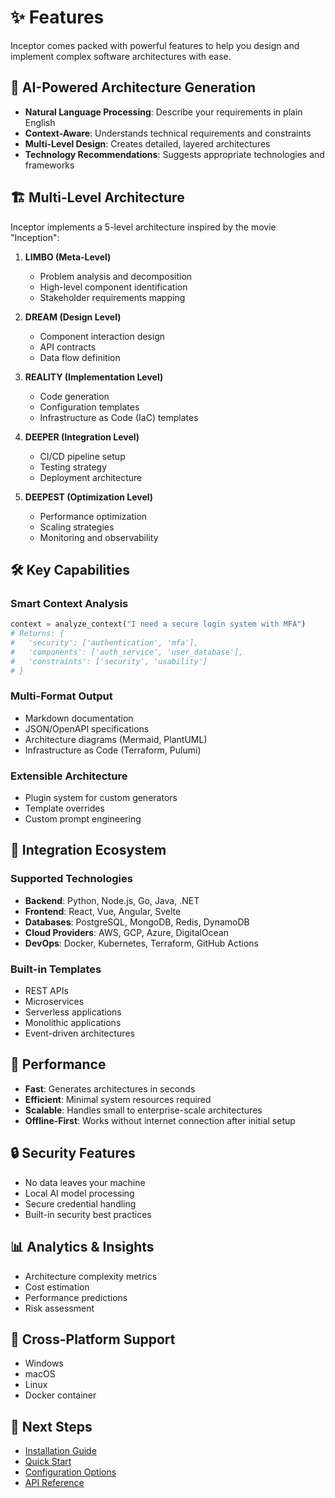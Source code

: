 # ✨ Features

Inceptor comes packed with powerful features to help you design and implement complex software architectures with ease.

## 🧠 AI-Powered Architecture Generation

- **Natural Language Processing**: Describe your requirements in plain English
- **Context-Aware**: Understands technical requirements and constraints
- **Multi-Level Design**: Creates detailed, layered architectures
- **Technology Recommendations**: Suggests appropriate technologies and frameworks

## 🏗️ Multi-Level Architecture

Inceptor implements a 5-level architecture inspired by the movie "Inception":

1. **LIMBO (Meta-Level)**
   - Problem analysis and decomposition
   - High-level component identification
   - Stakeholder requirements mapping

2. **DREAM (Design Level)**
   - Component interaction design
   - API contracts
   - Data flow definition

3. **REALITY (Implementation Level)**
   - Code generation
   - Configuration templates
   - Infrastructure as Code (IaC) templates

4. **DEEPER (Integration Level)**
   - CI/CD pipeline setup
   - Testing strategy
   - Deployment architecture

5. **DEEPEST (Optimization Level)**
   - Performance optimization
   - Scaling strategies
   - Monitoring and observability

## 🛠️ Key Capabilities

### Smart Context Analysis
```python
context = analyze_context("I need a secure login system with MFA")
# Returns: {
#   'security': ['authentication', 'mfa'],
#   'components': ['auth_service', 'user_database'],
#   'constraints': ['security', 'usability']
# }
```

### Multi-Format Output
- Markdown documentation
- JSON/OpenAPI specifications
- Architecture diagrams (Mermaid, PlantUML)
- Infrastructure as Code (Terraform, Pulumi)

### Extensible Architecture
- Plugin system for custom generators
- Template overrides
- Custom prompt engineering

## 🔄 Integration Ecosystem

### Supported Technologies
- **Backend**: Python, Node.js, Go, Java, .NET
- **Frontend**: React, Vue, Angular, Svelte
- **Databases**: PostgreSQL, MongoDB, Redis, DynamoDB
- **Cloud Providers**: AWS, GCP, Azure, DigitalOcean
- **DevOps**: Docker, Kubernetes, Terraform, GitHub Actions

### Built-in Templates
- REST APIs
- Microservices
- Serverless applications
- Monolithic applications
- Event-driven architectures

## 🚀 Performance

- **Fast**: Generates architectures in seconds
- **Efficient**: Minimal system resources required
- **Scalable**: Handles small to enterprise-scale architectures
- **Offline-First**: Works without internet connection after initial setup

## 🔒 Security Features

- No data leaves your machine
- Local AI model processing
- Secure credential handling
- Built-in security best practices

## 📊 Analytics & Insights

- Architecture complexity metrics
- Cost estimation
- Performance predictions
- Risk assessment

## 📱 Cross-Platform Support

- Windows
- macOS
- Linux
- Docker container

## 🔗 Next Steps

- [Installation Guide](installation.md)
- [Quick Start](quick-start.md)
- [Configuration Options](guide/configuration.md)
- [API Reference](api/)
